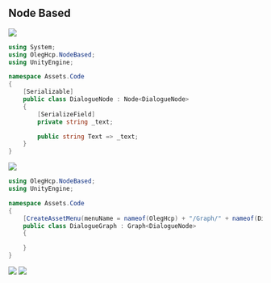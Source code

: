 ## Node Based

![](https://raw.githubusercontent.com/oleghcp/UnityTools/workflow/corrections/_images/NodeBased1.png)

```csharp
using System;
using OlegHcp.NodeBased;
using UnityEngine;

namespace Assets.Code
{
    [Serializable]
    public class DialogueNode : Node<DialogueNode>
    {
        [SerializeField]
        private string _text;

        public string Text => _text;
    }
}
```

![](https://raw.githubusercontent.com/oleghcp/UnityTools/workflow/corrections/_images/NodeBased2.png)

```csharp
using OlegHcp.NodeBased;
using UnityEngine;

namespace Assets.Code
{
    [CreateAssetMenu(menuName = nameof(OlegHcp) + "/Graph/" + nameof(DialogueGraph), fileName = nameof(DialogueGraph))]
    public class DialogueGraph : Graph<DialogueNode>
    {

    }
}
```

![](https://raw.githubusercontent.com/oleghcp/UnityTools/workflow/corrections/_images/NodeBased3.png)
![](https://raw.githubusercontent.com/oleghcp/UnityTools/workflow/corrections/_images/NodeBased4.png)